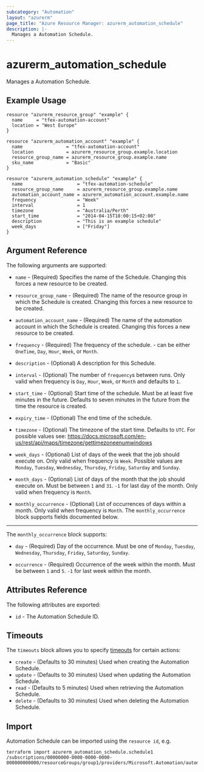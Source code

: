 ```yaml
---
subcategory: "Automation"
layout: "azurerm"
page_title: "Azure Resource Manager: azurerm_automation_schedule"
description: |-
  Manages a Automation Schedule.
---
```


# azurerm_automation_schedule

Manages a Automation Schedule.

## Example Usage

```hcl
resource "azurerm_resource_group" "example" {
  name     = "tfex-automation-account"
  location = "West Europe"
}

resource "azurerm_automation_account" "example" {
  name                = "tfex-automation-account"
  location            = azurerm_resource_group.example.location
  resource_group_name = azurerm_resource_group.example.name
  sku_name            = "Basic"
}

resource "azurerm_automation_schedule" "example" {
  name                    = "tfex-automation-schedule"
  resource_group_name     = azurerm_resource_group.example.name
  automation_account_name = azurerm_automation_account.example.name
  frequency               = "Week"
  interval                = 1
  timezone                = "Australia/Perth"
  start_time              = "2014-04-15T18:00:15+02:00"
  description             = "This is an example schedule"
  week_days               = ["Friday"]
}
```

## Argument Reference

The following arguments are supported:

* `name` - (Required) Specifies the name of the Schedule. Changing this forces a new resource to be created.

* `resource_group_name` - (Required) The name of the resource group in which the Schedule is created. Changing this forces a new resource to be created.

* `automation_account_name` - (Required) The name of the automation account in which the Schedule is created. Changing this forces a new resource to be created.

* `frequency` - (Required) The frequency of the schedule. - can be either `OneTime`, `Day`, `Hour`, `Week`, or `Month`.

* `description` - (Optional) A description for this Schedule.

* `interval` - (Optional) The number of `frequency`s between runs. Only valid when frequency is `Day`, `Hour`, `Week`, or `Month` and defaults to `1`.

* `start_time` - (Optional) Start time of the schedule. Must be at least five minutes in the future. Defaults to seven minutes in the future from the time the resource is created.

* `expiry_time` - (Optional) The end time of the schedule.

* `timezone` - (Optional) The timezone of the start time. Defaults to `UTC`. For possible values see: <https://docs.microsoft.com/en-us/rest/api/maps/timezone/gettimezoneenumwindows>

* `week_days` - (Optional) List of days of the week that the job should execute on. Only valid when frequency is `Week`. Possible values are `Monday`, `Tuesday`, `Wednesday`, `Thursday`, `Friday`, `Saturday` and `Sunday`.

* `month_days` - (Optional) List of days of the month that the job should execute on. Must be between `1` and `31`. `-1` for last day of the month. Only valid when frequency is `Month`.

* `monthly_occurrence` - (Optional) List of occurrences of days within a month. Only valid when frequency is `Month`. The `monthly_occurrence` block supports fields documented below.

---

The `monthly_occurrence` block supports:

* `day` - (Required) Day of the occurrence. Must be one of `Monday`, `Tuesday`, `Wednesday`, `Thursday`, `Friday`, `Saturday`, `Sunday`.

* `occurrence` - (Required) Occurrence of the week within the month. Must be between `1` and `5`. `-1` for last week within the month.

## Attributes Reference

The following attributes are exported:

* `id` - The Automation Schedule ID.

## Timeouts

The `timeouts` block allows you to specify [timeouts](https://www.terraform.io/language/resources/syntax#operation-timeouts) for certain actions:

* `create` - (Defaults to 30 minutes) Used when creating the Automation Schedule.
* `update` - (Defaults to 30 minutes) Used when updating the Automation Schedule.
* `read` - (Defaults to 5 minutes) Used when retrieving the Automation Schedule.
* `delete` - (Defaults to 30 minutes) Used when deleting the Automation Schedule.

## Import

Automation Schedule can be imported using the `resource id`, e.g.

```shell
terraform import azurerm_automation_schedule.schedule1 /subscriptions/00000000-0000-0000-0000-000000000000/resourceGroups/group1/providers/Microsoft.Automation/automationAccounts/account1/schedules/schedule1
```
